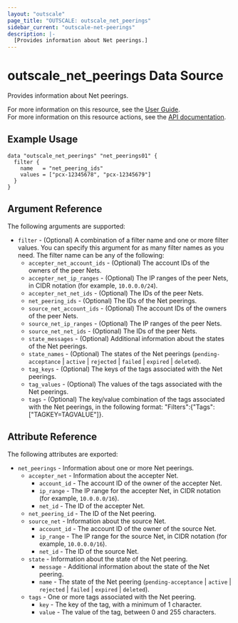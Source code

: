 ```yaml
---
layout: "outscale"
page_title: "OUTSCALE: outscale_net_peerings"
sidebar_current: "outscale-net-peerings"
description: |-
  [Provides information about Net peerings.]
---
```


# outscale_net_peerings Data Source

Provides information about Net peerings.

For more information on this resource, see the [User Guide](https://docs.outscale.com/en/userguide/About-VPC-Peering-Connections.html).  
For more information on this resource actions, see the [API documentation](https://docs.outscale.com/api#3ds-outscale-api-netpeering).

## Example Usage

```hcl
data "outscale_net_peerings" "net_peerings01" {
  filter {
    name   = "net_peering_ids"
    values = ["pcx-12345678", "pcx-12345679"]
  }    
}
```

## Argument Reference

The following arguments are supported:

* `filter` - (Optional) A combination of a filter name and one or more filter values. You can specify this argument for as many filter names as you need. The filter name can be any of the following:
    * `accepter_net_account_ids` - (Optional) The account IDs of the owners of the peer Nets.
    * `accepter_net_ip_ranges` - (Optional) The IP ranges of the peer Nets, in CIDR notation (for example, `10.0.0.0/24`).
    * `accepter_net_net_ids` - (Optional) The IDs of the peer Nets.
    * `net_peering_ids` - (Optional) The IDs of the Net peerings.
    * `source_net_account_ids` - (Optional) The account IDs of the owners of the peer Nets.
    * `source_net_ip_ranges` - (Optional) The IP ranges of the peer Nets.
    * `source_net_net_ids` - (Optional) The IDs of the peer Nets.
    * `state_messages` - (Optional) Additional information about the states of the Net peerings.
    * `state_names` - (Optional) The states of the Net peerings (`pending-acceptance` \| `active` \| `rejected` \| `failed` \| `expired` \| `deleted`).
    * `tag_keys` - (Optional) The keys of the tags associated with the Net peerings.
    * `tag_values` - (Optional) The values of the tags associated with the Net peerings.
    * `tags` - (Optional) The key/value combination of the tags associated with the Net peerings, in the following format: &quot;Filters&quot;:{&quot;Tags&quot;:[&quot;TAGKEY=TAGVALUE&quot;]}.

## Attribute Reference

The following attributes are exported:

* `net_peerings` - Information about one or more Net peerings.
    * `accepter_net` - Information about the accepter Net.
        * `account_id` - The account ID of the owner of the accepter Net.
        * `ip_range` - The IP range for the accepter Net, in CIDR notation (for example, `10.0.0.0/16`).
        * `net_id` - The ID of the accepter Net.
    * `net_peering_id` - The ID of the Net peering.
    * `source_net` - Information about the source Net.
        * `account_id` - The account ID of the owner of the source Net.
        * `ip_range` - The IP range for the source Net, in CIDR notation (for example, `10.0.0.0/16`).
        * `net_id` - The ID of the source Net.
    * `state` - Information about the state of the Net peering.
        * `message` - Additional information about the state of the Net peering.
        * `name` - The state of the Net peering (`pending-acceptance` \| `active` \| `rejected` \| `failed` \| `expired` \| `deleted`).
    * `tags` - One or more tags associated with the Net peering.
        * `key` - The key of the tag, with a minimum of 1 character.
        * `value` - The value of the tag, between 0 and 255 characters.

